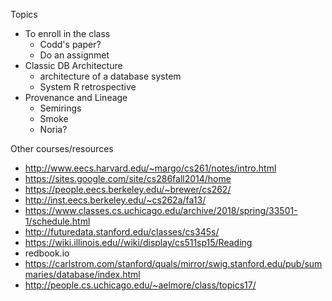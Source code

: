 
Topics

* To enroll in the class
  * Codd's paper?
  * Do an assignmet
* Classic DB Architecture
  * architecture of a database system
  * System R retrospective
* Provenance and Lineage
  * Semirings
  * Smoke
  * Noria?

Other courses/resources

* http://www.eecs.harvard.edu/~margo/cs261/notes/intro.html
* https://sites.google.com/site/cs286fall2014/home
* https://people.eecs.berkeley.edu/~brewer/cs262/
* http://inst.eecs.berkeley.edu/~cs262a/fa13/
* https://www.classes.cs.uchicago.edu/archive/2018/spring/33501-1/schedule.html
* http://futuredata.stanford.edu/classes/cs345s/
* https://wiki.illinois.edu//wiki/display/cs511sp15/Reading
* redbook.io
* https://carlstrom.com/stanford/quals/mirror/swig.stanford.edu/pub/summaries/database/index.html
* http://people.cs.uchicago.edu/~aelmore/class/topics17/